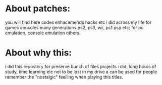 # About patches:
you will find here codes enhacemends hacks etc i did across my life for games consoles many generations ps2, ps3, wii, ps1 psp etc; for pc emulation, console emulation others.

# About why this:
i did this repostory for preserve bunch of files projects i did, long hours of study, time learning etc not to be lost in my drive a can be used for people remember the "nostalgic" feelling when playing this titles.
